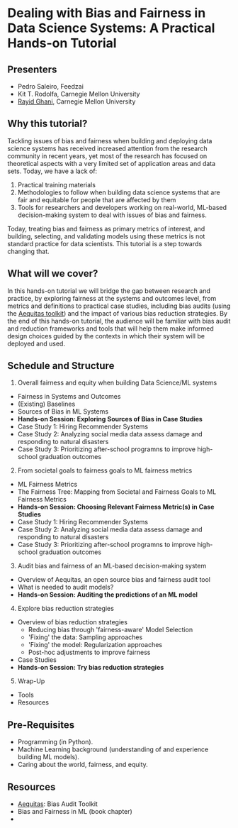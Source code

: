 # Dealing with Bias and Fairness in Data Science Systems: A Practical Hands-on Tutorial

## Presenters

- Pedro Saleiro, Feedzai
- Kit T. Rodolfa, Carnegie Mellon University
- [Rayid Ghani](http://www.rayidghani.com), Carnegie Mellon University


## Why this tutorial?

Tackling issues of bias and fairness when building and deploying data science systems has received increased attention from the research community in recent years, yet most of the research has focused on theoretical aspects with a very limited set of application areas and data sets.  Today, we have a lack of:
1. Practical training materials
2. Methodologies to follow when building data science systems that are fair and equitable for people that are affected by them
3. Tools for researchers and developers working on real-world, ML-based decision-making system to deal with issues of bias and fairness.  

Today, treating bias and fairness as primary metrics of interest, and building, selecting, and validating models using these metrics is not standard practice for data scientists. This tutorial is a step towards changing that.

## What will we cover?

In this hands-on tutorial we will bridge the gap between research and practice, by exploring fairness at the systems and outcomes level, from metrics and definitions to practical case studies, including bias audits (using the [Aequitas toolkit](http://github.com/dssg/aequitas)) and the impact of various bias reduction strategies. By the end of this hands-on tutorial, the audience will be familiar with bias audit and reduction frameworks and tools that will help them make informed design choices guided by the contexts in which their system will be deployed and used.

## Schedule and Structure

1. Overall fairness and equity when building Data Science/ML systems
 - Fairness in Systems and Outcomes
 - (Existing) Baselines
 - Sources of Bias in ML Systems
 - **Hands-on Session: Exploring Sources of Bias in Case Studies**
  - Case Study 1: Hiring Recommender Systems
  - Case Study 2: Analyzing social media data assess damage and responding to natural disasters
  - Case Study 3: Prioritizing after-school programns to improve high-school graduation outcomes
2. From societal goals to fairness goals to ML fairness metrics
 - ML Fairness Metrics
 - The Fairness Tree: Mapping from Societal and Fairness Goals to ML Fairness Metrics
 - **Hands-on Session: Choosing Relevant Fairness Metric(s) in Case Studies**
  - Case Study 1: Hiring Recommender Systems
  - Case Study 2: Analyzing social media data assess damage and responding to natural disasters
  - Case Study 3: Prioritizing after-school programns to improve high-school graduation outcomes
3. Audit bias and fairness of an ML-based decision-making system
 - Overview of Aequitas, an open source bias and fairness audit tool
 - What is needed to audit models?
 - **Hands-on Session: Auditing the predictions of an ML model**
4. Explore bias reduction strategies
 - Overview of bias reduction strategies
   - Reducing bias through 'fairness-aware' Model Selection
   - 'Fixing' the data: Sampling approaches
   - 'Fixing' the model: Regularization approaches
   - Post-hoc adjustments to improve fairness
 - Case Studies
 - **Hands-on Session: Try bias reduction strategies**
 5. Wrap-Up
 - Tools
 - Resources

## Pre-Requisites
- Programming (in Python).
- Machine Learning background (understanding of and experience building ML models).
- Caring about the world, fairness, and equity.

## Resources
- [Aequitas](http://www.datasciencepublicpolicy.org/projects/aequitas/): Bias Audit Toolkit
- Bias and Fairness in ML (book chapter)
- 

